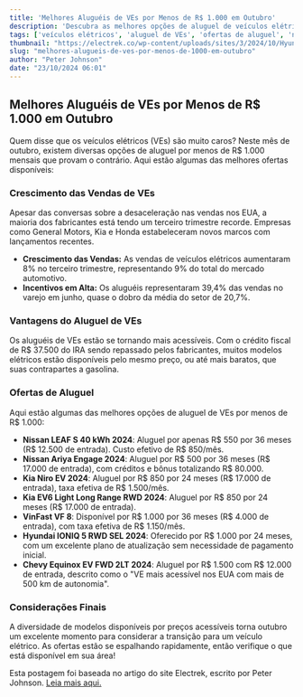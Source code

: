 ```yaml
---
title: 'Melhores Aluguéis de VEs por Menos de R$ 1.000 em Outubro'
description: 'Descubra as melhores opções de aluguel de veículos elétricos por menos de R$ 1.000.'
tags: ['veículos elétricos', 'aluguel de VEs', 'ofertas de aluguel', 'novidades automotivas']
thumbnail: "https://electrek.co/wp-content/uploads/sites/3/2024/10/Hyundai-IONIQ-5-lease-offer-1.jpeg?quality=82&strip=all&w=1400"
slug: "melhores-alugueis-de-ves-por-menos-de-1000-em-outubro"
author: "Peter Johnson"
date: "23/10/2024 06:01"
---
```


## Melhores Aluguéis de VEs por Menos de R$ 1.000 em Outubro

Quem disse que os veículos elétricos (VEs) são muito caros? Neste mês de outubro, existem diversas opções de aluguel por menos de R$ 1.000 mensais que provam o contrário. Aqui estão algumas das melhores ofertas disponíveis:

### Crescimento das Vendas de VEs
Apesar das conversas sobre a desaceleração nas vendas nos EUA, a maioria dos fabricantes está tendo um terceiro trimestre recorde. Empresas como General Motors, Kia e Honda estabeleceram novos marcos com lançamentos recentes.

- **Crescimento das Vendas:** As vendas de veículos elétricos aumentaram 8% no terceiro trimestre, representando 9% do total do mercado automotivo.
- **Incentivos em Alta:** Os aluguéis representaram 39,4% das vendas no varejo em junho, quase o dobro da média do setor de 20,7%.

### Vantagens do Aluguel de VEs
Os aluguéis de VEs estão se tornando mais acessíveis. Com o crédito fiscal de R$ 37.500 do IRA sendo repassado pelos fabricantes, muitos modelos elétricos estão disponíveis pelo mesmo preço, ou até mais baratos, que suas contrapartes a gasolina.

### Ofertas de Aluguel
Aqui estão algumas das melhores opções de aluguel de VEs por menos de R$ 1.000:

- **Nissan LEAF S 40 kWh 2024**: Aluguel por apenas R$ 550 por 36 meses (R$ 12.500 de entrada). Custo efetivo de R$ 850/mês.
- **Nissan Ariya Engage 2024**: Aluguel por R$ 500 por 36 meses (R$ 17.000 de entrada), com créditos e bônus totalizando R$ 80.000.
- **Kia Niro EV 2024**: Aluguel por R$ 850 por 24 meses (R$ 17.000 de entrada), taxa efetiva de R$ 1.500/mês.
- **Kia EV6 Light Long Range RWD 2024**: Aluguel por R$ 850 por 24 meses (R$ 17.000 de entrada).
- **VinFast VF 8**: Disponível por R$ 1.000 por 36 meses (R$ 4.000 de entrada), com taxa efetiva de R$ 1.150/mês.
- **Hyundai IONIQ 5 RWD SEL 2024**: Oferecido por R$ 1.000 por 24 meses, com um excelente plano de atualização sem necessidade de pagamento inicial.
- **Chevy Equinox EV FWD 2LT 2024**: Aluguel por R$ 1.500 com R$ 12.000 de entrada, descrito como o "VE mais acessível nos EUA com mais de 500 km de autonomia".

### Considerações Finais
A diversidade de modelos disponíveis por preços acessíveis torna outubro um excelente momento para considerar a transição para um veículo elétrico. As ofertas estão se espalhando rapidamente, então verifique o que está disponível em sua área!  

Esta postagem foi baseada no artigo do site Electrek, escrito por Peter Johnson. [Leia mais aqui.](https://electrek.co/2024/10/22/top-evs-lease-under-200-a-month-october/)